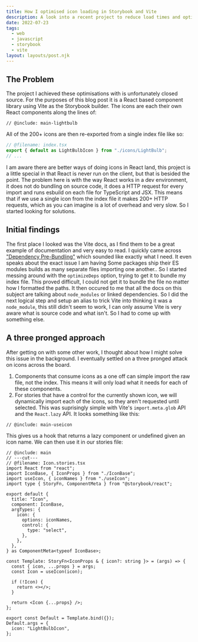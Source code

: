 ```yaml
---
title: How I optimised icon loading in Storybook and Vite
description: A look into a recent project to reduce load times and optimise icon loading in Storybook using @storybook/builder-vite.
date: 2022-07-23
tags:
  - web
  - javascript
  - storybook
  - vite
layout: layouts/post.njk
---
```


## The Problem

The project I achieved these optimisations with is unfortunately closed source. For the purposes of this blog post it is a React based component library using Vite as the Storybook builder. The icons are each their own React components along the lines of:

<div style='display: none'>

```twoslash include main
// @filename: IconBase.tsx
import React from "react";
export type IconProps = Omit<JSX.IntrinsicElements["svg"], 'ref'>;

export default function IconBase(props: IconProps) {
  const { children, ...rest } = props;
  return (
    <svg viewBox="..." width=".." height=".." {...props}>
      {children}
    </svg>
  );
}
// - iconbase
// @filename: icons/LightBulb.tsx
import React from "react";
import IconBase, { IconProps } from "../IconBase";

export default function LightBulbIcon(props: IconProps) {
  return (
    <IconBase>
      <path d="..."></path>
    </IconBase>
  );
}
// - lightbulb
// @filename: useIcon.tsx
/// <reference types="vite/client" />
function getIconPathFromName(iconName: string): string {
  return iconName;
}
// ---cut---
import React from "React";
import IconBase from "./IconBase";

const icons = import.meta.glob<{ default: typeof IconBase }>("./icons/*.tsx");

export default function useIcon(
  iconName: string | undefined
): React.LazyExoticComponent<typeof IconBase> | undefined {
  if (iconName) {
    const iconPath = getIconPathFromName(iconName);
    const iconModule = icons[iconPath];
    if (iconModule) {
      return React.lazy(iconModule);
    }
  }
}

export const iconNames = Object.keys(icons);
// - useicon
```

</div>

```tsx twoslash
// @include: main-lightbulb
```

All of the 200+ icons are then re-exported from a single index file like so:

```typescript
// @filename: index.tsx
export { default as LightBulbIcon } from "./icons/LightBulb";
// ...
```

I am aware there are better ways of doing icons in React land, this project is a little special in that React is never run on the client, but that is besided the point. The problem here is with the way React works in a dev environment, it does not do bundling on source code, it does a HTTP request for every import and runs esbuild on each file for TypeScript and JSX. This means that if we use a single icon from the index file it makes 200+ HTTP requests, which as you can imagine is a lot of overhead and very slow. So I started looking for solutions.

## Initial findings

The first place I looked was the Vite docs, as I find them to be a great example of documentation and very easy to read. I quickly came across ["Dependency Pre-Bundling"](https://vitejs.dev/guide/dep-pre-bundling.html#dependency-pre-bundling) which sounded like exactly what I need. It even speaks about the exact issue I am having <quote>Some packages ship their ES modules builds as many separate files importing one another.</quote>. So I started messing around with the `optimizeDeps` option, trying to get it to bundle my index file. This proved difficult, I could not get it to bundle the file no matter how I formatted the paths. It then occured to me that all the docs on this subject are talking about `node_modules` or linked dependencies. So I did the next logical step and setup an alias to trick Vite into thinking it was a `node_module`, this still didn't seem to work, I can only assume Vite is very aware what is source code and what isn't. So I had to come up with something else.

## A three pronged approach

After getting on with some other work, I thought about how I might solve this issue in the background. I eventually settled on a three pronged attack on icons across the board.

1. Components that consume icons as a one off can simple import the raw file, not the index. This means it will only load what it needs for each of these components.
2. For stories that have a control for the currently shown icon, we will dynamically import each of the icons, so they aren't requested until selected. This was suprisingly simple with Vite's `import.meta.glob` API and the `React.lazy` API. It looks something like this:

```tsx twoslash
// @include: main-useicon
```

This gives us a hook that returns a lazy component or undefined given an icon name. We can then use it in our stories file:

```tsx twoslash
// @include: main
// ---cut---
// @filename: Icon.stories.tsx
import React from "react";
import IconBase, { IconProps } from "./IconBase";
import useIcon, { iconNames } from "./useIcon";
import type { StoryFn, ComponentMeta } from "@storybook/react";

export default {
  title: "Icon",
  component: IconBase,
  argTypes: {
    icon: {
      options: iconNames,
      control: {
        type: "select",
      },
    },
  },
} as ComponentMeta<typeof IconBase>;

const Template: StoryFn<IconProps & { icon?: string }> = (args) => {
  const { icon, ...props } = args;
  const Icon = useIcon(icon);

  if (!Icon) {
    return <></>;
  }

  return <Icon {...props} />;
};

export const Default = Template.bind({});
Default.args = {
  icon: "LightBulbIcon",
};
```
